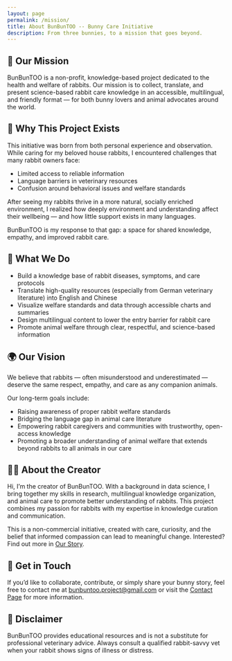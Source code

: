 ```yaml
---
layout: page
permalink: /mission/
title: About BunBunTOO -- Bunny Care Initiative
description: From three bunnies, to a mission that goes beyond.
---
```

## 🌱 Our Mission
BunBunTOO is a non-profit, knowledge-based project dedicated to the health and welfare of rabbits. Our mission is to collect, translate, and present science-based rabbit care knowledge in an accessible, multilingual, and friendly format — for both bunny lovers and animal advocates around the world.

## 🐾 Why This Project Exists
This initiative was born from both personal experience and observation. While caring for my beloved house rabbits, I encountered challenges that many rabbit owners face:

- Limited access to reliable information
- Language barriers in veterinary resources
- Confusion around behavioral issues and welfare standards

After seeing my rabbits thrive in a more natural, socially enriched environment, I realized how deeply environment and understanding affect their wellbeing — and how little support exists in many languages.

BunBunTOO is my response to that gap: a space for shared knowledge, empathy, and improved rabbit care.

## 🌟 What We Do
- Build a knowledge base of rabbit diseases, symptoms, and care protocols
- Translate high-quality resources (especially from German veterinary literature) into English and Chinese
- Visualize welfare standards and data through accessible charts and summaries
- Design multilingual content to lower the entry barrier for rabbit care
- Promote animal welfare through clear, respectful, and science-based information

## 🌍 Our Vision
We believe that rabbits — often misunderstood and underestimated — deserve the same respect, empathy, and care as any companion animals.

Our long-term goals include:
- Raising awareness of proper rabbit welfare standards
- Bridging the language gap in animal care literature
- Empowering rabbit caregivers and communities with trustworthy, open-access knowledge
- Promoting a broader understanding of animal welfare that extends beyond rabbits to all animals in our care

## 👩‍💻 About the Creator
Hi, I’m the creator of BunBunTOO. With a background in data science, I bring together my skills in research, multilingual knowledge organization, and animal care to promote better understanding of rabbits. This project combines my passion for rabbits with my expertise in knowledge curation and communication.

This is a non-commercial initiative, created with care, curiosity, and the belief that informed compassion can lead to meaningful change. Interested? Find out more in  [Our Story](../../story).

## 🤝 Get in Touch
If you’d like to collaborate, contribute, or simply share your bunny story, feel free to contact me at [bunbuntoo.project@gmail.com](mailto:bunbuntoo.project@gmail.com) or visit the [Contact Page](../../contact) for more information.

## 📄 Disclaimer
BunBunTOO provides educational resources and is not a substitute for professional veterinary advice. Always consult a qualified rabbit-savvy vet when your rabbit shows signs of illness or distress.